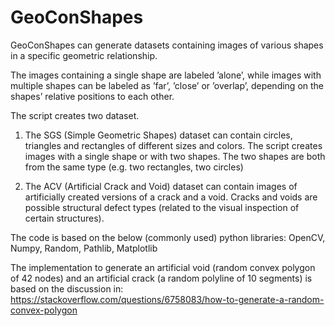 # GeoConShapes

GeoConShapes can generate datasets containing images of various shapes in a specific geometric relationship.

The images containing a single shape are labeled ’alone’, while images with multiple 
shapes can be labeled as ’far’, ’close’ or ’overlap’, depending on the shapes’
relative positions to each other.

The script creates two dataset.
1. The SGS (Simple Geometric Shapes) dataset can contain circles, triangles and rectangles of different sizes and colors. The script creates images with a single shape or with two shapes. The two shapes are both from the same type (e.g. two rectangles, two circles)

2. The ACV (Artificial Crack and Void) dataset can contain images of artificially created versions of a crack and a void. Cracks and voids are possible structural defect types (related to the visual inspection of certain structures).

The code is based on the below (commonly used) python libraries:
OpenCV, Numpy, Random, Pathlib, Matplotlib

The implementation to generate an artificial void (random convex polygon of 42 nodes) and an artificial crack (a random polyline of 10 segments) is  based on the discussion in:
https://stackoverflow.com/questions/6758083/how-to-generate-a-random-convex-polygon
